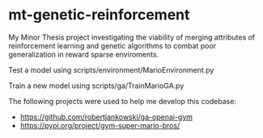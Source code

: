 # mt-genetic-reinforcement
My Minor Thesis project investigating the viability of merging attributes of reinforcement learning and genetic algorithms to combat poor generalization in reward sparse enviroments.

Test a model using scripts/environment/MarioEnvironment.py

Train a new model using scripts/ga/TrainMarioGA.py

The following projects were used to help me develop this codebase:

* https://github.com/robertjankowski/ga-openai-gym 
* https://pypi.org/project/gym-super-mario-bros/
